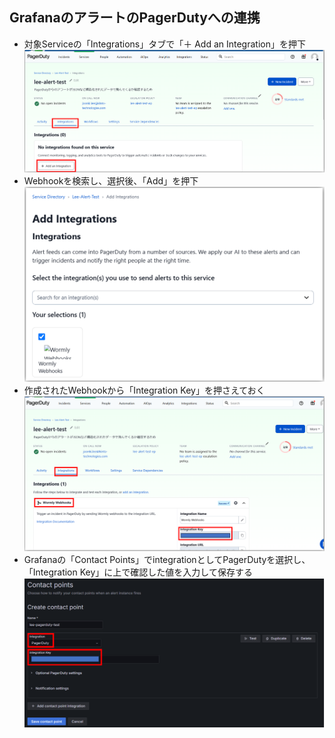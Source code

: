 ## GrafanaのアラートのPagerDutyへの連携
- 対象Serviceの「Integrations」タブで「＋ Add an Integration」を押下  
  ![](../PagerDuty/image/pagerduty_integration_grafana_1.png)
- Webhookを検索し、選択後、「Add」を押下  
  ![](../PagerDuty/image/pagerduty_integration_grafana_2.png)
- 作成されたWebhookから「Integration Key」を押さえておく  
  ![](../PagerDuty/image/pagerduty_integration_grafana_3.png)
- Grafanaの「Contact Points」でintegrationとしてPagerDutyを選択し、「Integration Key」に上で確認した値を入力して保存する  
  ![](../PagerDuty/image/pagerduty_integration_grafana_4.png)